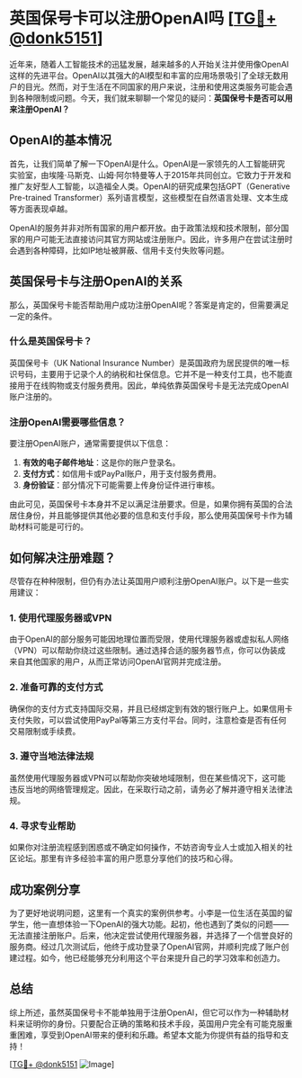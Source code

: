 # 英国保号卡可以注册OpenAI吗 [[TG💪+ @donk5151](https://t.me/s/donk5151)]

近年来，随着人工智能技术的迅猛发展，越来越多的人开始关注并使用像OpenAI这样的先进平台。OpenAI以其强大的AI模型和丰富的应用场景吸引了全球无数用户的目光。然而，对于生活在不同国家的用户来说，注册和使用这类服务可能会遇到各种限制或问题。今天，我们就来聊聊一个常见的疑问：**英国保号卡是否可以用来注册OpenAI？**

## OpenAI的基本情况

首先，让我们简单了解一下OpenAI是什么。OpenAI是一家领先的人工智能研究实验室，由埃隆·马斯克、山姆·阿尔特曼等人于2015年共同创立。它致力于开发和推广友好型人工智能，以造福全人类。OpenAI的研究成果包括GPT（Generative Pre-trained Transformer）系列语言模型，这些模型在自然语言处理、文本生成等方面表现卓越。

OpenAI的服务并非对所有国家的用户都开放。由于政策法规和技术限制，部分国家的用户可能无法直接访问其官方网站或注册账户。因此，许多用户在尝试注册时会遇到各种障碍，比如IP地址被屏蔽、信用卡支付失败等问题。

## 英国保号卡与注册OpenAI的关系

那么，英国保号卡能否帮助用户成功注册OpenAI呢？答案是肯定的，但需要满足一定的条件。

### 什么是英国保号卡？

英国保号卡（UK National Insurance Number）是英国政府为居民提供的唯一标识号码，主要用于记录个人的纳税和社保信息。它并不是一种支付工具，也不能直接用于在线购物或支付服务费用。因此，单纯依靠英国保号卡是无法完成OpenAI账户注册的。

### 注册OpenAI需要哪些信息？

要注册OpenAI账户，通常需要提供以下信息：

1. **有效的电子邮件地址**：这是你的账户登录名。
2. **支付方式**：如信用卡或PayPal账户，用于支付服务费用。
3. **身份验证**：部分情况下可能需要上传身份证件进行审核。

由此可见，英国保号卡本身并不足以满足注册要求。但是，如果你拥有英国的合法居住身份，并且能够提供其他必要的信息和支付手段，那么使用英国保号卡作为辅助材料可能是可行的。

## 如何解决注册难题？

尽管存在种种限制，但仍有办法让英国用户顺利注册OpenAI账户。以下是一些实用建议：

### 1. 使用代理服务器或VPN

由于OpenAI的部分服务可能因地理位置而受限，使用代理服务器或虚拟私人网络（VPN）可以帮助你绕过这些限制。通过选择合适的服务器节点，你可以伪装成来自其他国家的用户，从而正常访问OpenAI官网并完成注册。

### 2. 准备可靠的支付方式

确保你的支付方式支持国际交易，并且已经绑定到有效的银行账户上。如果信用卡支付失败，可以尝试使用PayPal等第三方支付平台。同时，注意检查是否有任何交易限制或手续费。

### 3. 遵守当地法律法规

虽然使用代理服务器或VPN可以帮助你突破地域限制，但在某些情况下，这可能违反当地的网络管理规定。因此，在采取行动之前，请务必了解并遵守相关法律法规。

### 4. 寻求专业帮助

如果你对注册流程感到困惑或不确定如何操作，不妨咨询专业人士或加入相关的社区论坛。那里有许多经验丰富的用户愿意分享他们的技巧和心得。

## 成功案例分享

为了更好地说明问题，这里有一个真实的案例供参考。小李是一位生活在英国的留学生，他一直想体验一下OpenAI的强大功能。起初，他也遇到了类似的问题——无法直接注册账户。后来，他决定尝试使用代理服务器，并选择了一个信誉良好的服务商。经过几次测试后，他终于成功登录了OpenAI官网，并顺利完成了账户创建过程。如今，他已经能够充分利用这个平台来提升自己的学习效率和创造力。

## 总结

综上所述，虽然英国保号卡不能单独用于注册OpenAI，但它可以作为一种辅助材料来证明你的身份。只要配合正确的策略和技术手段，英国用户完全有可能克服重重困难，享受到OpenAI带来的便利和乐趣。希望本文能为你提供有益的指导和支持！

[[TG💪+ @donk5151](https://t.me/s/donk5151) ![Image](https://i.postimg.cc/rwNCRYN7/Snipaste-2025-04-30-17-27-05.png)]